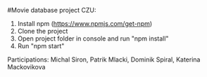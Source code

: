 #Movie database project CZU:

1) Install npm (https://www.npmjs.com/get-npm)
2) Clone the project
3) Open project folder in console and run "npm install"
3) Run "npm start"

Participations:
 Michal Siron, Patrik Mlacki, Dominik Spiral, Katerina Mackovikova 